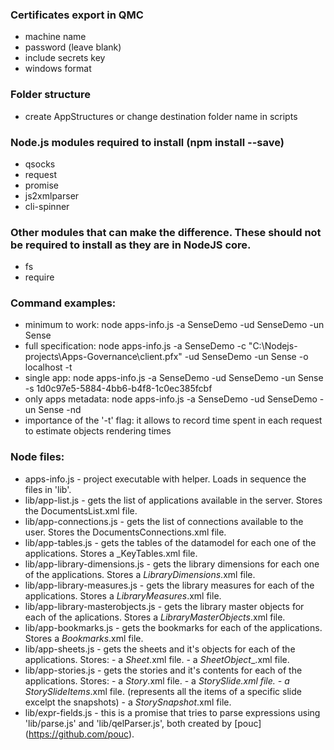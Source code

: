
### Certificates export in QMC
 * machine name
 * password (leave blank)
 * include secrets key
 * windows format

### Folder structure
 * create AppStructures or change destination folder name in scripts

### Node.js modules required to install (npm install <module> --save)
 * qsocks
 * request
 * promise
 * js2xmlparser
 * cli-spinner

### Other modules that can make the difference. These should not be required to install as they are in NodeJS core.
 * fs
 * require


### Command examples:
 * minimum to work: node apps-info.js -a SenseDemo -ud SenseDemo -un Sense
 * full specification: node apps-info.js -a SenseDemo -c "C:\Nodejs-projects\Apps-Governance\client.pfx" -ud SenseDemo -un Sense -o localhost -t
 * single app: node apps-info.js -a SenseDemo -ud SenseDemo -un Sense -s 1d0c97e5-5884-4bb6-b4f8-1c0ec385fcbf
 * only apps metadata: node apps-info.js -a SenseDemo -ud SenseDemo -un Sense -nd
 * importance of the '-t' flag: it allows to record time spent in each request to estimate objects rendering times

### Node files:
 * apps-info.js - project executable with helper. Loads in sequence the files in 'lib'.
 * lib/app-list.js - gets the list of applications available in the server. Stores the DocumentsList.xml file.
 * lib/app-connections.js - gets the list of connections available to the user. Stores the DocumentsConnections.xml file.
 * lib/app-tables.js - gets the tables of the datamodel for each one of the applications. Stores a <application-id>_KeyTables.xml file.
 * lib/app-library-dimensions.js - gets the library dimensions for each one of the applications. Stores a <application-id>_LibraryDimensions_<dimension-id>.xml file.
 * lib/app-library-measures.js - gets the library measures for each of the applications. Stores a <application-id>_LibraryMeasures_<measure-id>.xml file.
 * lib/app-library-masterobjects.js - gets the library master objects for each of the aplications. Stores a <application-id>_LibraryMasterObjects_<master-object-id>.xml file.
 * lib/app-bookmarks.js - gets the bookmarks for each of the applications. Stores a <application-id>_Bookmarks_<bookmark-id>.xml file.
 * lib/app-sheets.js - gets the sheets and it's objects for each of the applications. Stores:
			 - a <application-id>_Sheet_<sheet-id>.xml file.
			 - a <application-id>_SheetObject_<sheet-id>_<sheet-object-id>.xml file.
 * lib/app-stories.js - gets the stories and it's contents for each of the applications. Stores:
			 - a <application-id>_Story_<story-id>.xml file.
			 - a <application-id>_StorySlide_<story-id>_<slide-id>.xml file.
			 - a <application-id>_StorySlideItems_<story-id>_<slide-id>.xml file. (represents all the items of a specific slide excelpt the snapshots)
			 - a <application-id>_StorySnapshot_<story-id>_<slide-id>_<snapshot-id>.xml file.
* lib/expr-fields.js - this is a promise that tries to parse expressions using 'lib/parse.js' and 'lib/qelParser.js', both created by [pouc] (https://github.com/pouc).
